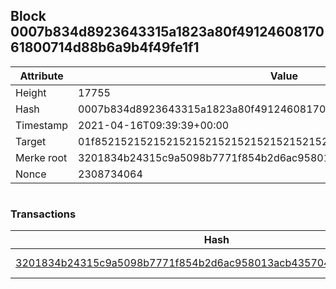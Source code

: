 ## Block 0007b834d8923643315a1823a80f4912460817061800714d88b6a9b4f49fe1f1

Attribute | Value
--- | ---
Height | 17755
Hash | 0007b834d8923643315a1823a80f4912460817061800714d88b6a9b4f49fe1f1
Timestamp | 2021-04-16T09:39:39+00:00
Target | 01f8521521521521521521521521521521521521521521521521521521521521
Merke root | 3201834b24315c9a5098b7771f854b2d6ac958013acb435704b62e0c656bd44c
Nonce | 2308734064

```

```

### Transactions

Hash | Amount
--- | ---
[3201834b24315c9a5098b7771f854b2d6ac958013acb435704b62e0c656bd44c](3201834b24315c9a5098b7771f854b2d6ac958013acb435704b62e0c656bd44c.md) | 10.00000000 SKEPTI 
